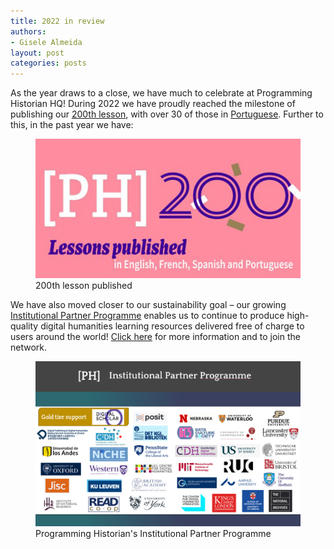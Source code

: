 ```yaml
---
title: 2022 in review
authors: 
- Gisele Almeida
layout: post
categories: posts 
---
```




As the year draws to a close, we have much to celebrate at Programming Historian HQ! During 2022 we have proudly reached the milestone of publishing our [200th lesson](https://doi.org/10.46430/phen0103), with over 30 of those in [Portuguese](https://programminghistorian.org/pt/). Further to this, in the past year we have:

<p><figure><img src="/images/blog/Review-2022-Picture2.png" alt="Image contains the Programming Historian logo with the number 200 and a line below that reads lessons published in English, Spanish, French and Portuguese"/><figcaption>200th lesson published</figcaption> </figure></p>

We have also moved closer to our sustainability goal – our growing [Institutional Partner Programme](https://programminghistorian.org/en/supporters) enables us to continue to produce high-quality digital humanities learning resources delivered free of charge to users around the world! [Click here](http://tinyurl.com/ProgH) for more information and to join the network.

<p><figure><img src="/images/blog/Review-2022-Picture1.png" alt="Image contains the logos of organisations in Programming Historian's Institutional Partner Programme"/><figcaption>Programming Historian's Institutional Partner Programme</figcaption> </figure></p> 


